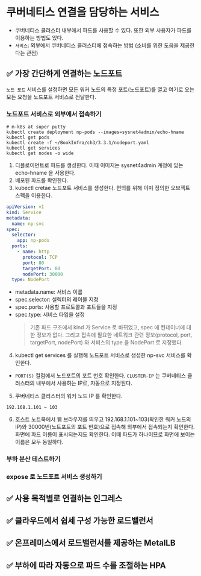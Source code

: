 # 쿠버네티스 연결을 담당하는 서비스
- 쿠버네티스 클러스터 내부에서 파드를 사용할 수 있다. 또한 외부 사용자가 파드를 이용하는 방법도 있다.
- `서비스`: 외부에서 쿠버네티스 클러스터에 접속하는 방법 (소비를 위한 도움을 제공한다는 관점)

## ✅ 가장 간단하게 연결하는 노드포트
`노드 포트` 서비스를 설정하면 모든 워커 노드의 특정 포트(노드포트)를 열고 여기로 오는 모든 요청을 노드포트 서비스로 전달한다.

### 노드포트 서비스로 외부에서 접속하기

```shell
# m-k8s at super putty
kubectl create deployment np-pods --images=sysnet4admin/echo-hname
kubectl get pods
kubectl create -f ~/BookInfra/ch3/3.3.1/nodeport.yaml
kubectl get services
kubectl get nodes -o wide
```
1. 디플로이먼트로 파드를 생성한다. 이때 이미지는 sysnet4admin 계정에 있는 echo-hname 을 사용한다.
2. 배포된 파드를 확인한다.
3. kubectl cretae 노드포트 서비스를 생성한다. 편의를 위해 이미 정의한 오브젝트 스펙을 이용한다.

```yaml
apiVersion: v1
kind: Service
metadata:
  name: np-svc
spec:
  selector:
    app: np-pods 
  ports:
    - name: http
      protocol: TCP
      port: 80
      targetPort: 80
      nodePort: 30000
  type: NodePort
```
- metadata.name: 서비스 이름
- spec.selector: 셀렉터의 레이블 지정
- spec.ports: 사용할 프로토콜과 포트들을 지정
- spec.type: 서비스 타입을 설정
    > 기존 파드 구조에서 kind 가 Service 로 바뀌었고, spec 에 컨테이너에 대한 정보가 없다.
    > 그리고 접속에 필요한 네트워크 관련 정보(protocol, port, targetPort, nodePort) 와 서비스의 type 을 NodePort 로 지정했다.

4. kubectl get services 를 실행해 노드포트 서비스로 생성한 np-svc 서비스를 확인한다.
- `PORT(S)` 컬럼에서 노드포트의 포트 번호 확인한다. `CLUSTER-IP` 는 쿠버네티스 클러스터의 내부에서 사용하는 IP로, 자동으로 지정된다.
5. 쿠버네티스 클러스터의 워커 노드 IP 를 확인한다.
```http request
192.168.1.101 ~ 103
```
6. 호스트 노트북에서 웹 브라우저를 띄우고 192.168.1.101~103(확인한 워커 노드의 IP)와 30000번(노트포트의 포트 번호)으로 접속해 외부에서 접속되는지 확인한다.
화면에 파드 이름이 표시되는지도 확인한다. 이때 파드가 하나이므로 화면에 보이는 이름은 모두 동일하다.

### 부하 분산 테스트하기
### expose 로 노드포트 서비스 생성하기

## ✅ 사용 목적별로 연결하는 인그레스
## ✅ 클라우드에서 쉽세 구성 가능한 로드밸런서
## ✅ 온프레미스에서 로드밸런서를 제공하는 MetalLB
## ✅ 부하에 따라 자동으로 파드 수를 조절하는 HPA

